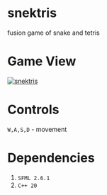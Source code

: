 # snektris
fusion game of snake and tetris

# Game View
<a href="https://ibb.co/GnNjfV8"><img src="https://i.ibb.co/2WHB0jC/snektris.jpg" alt="snektris" border="0"></a>

# Controls
```W,A,S,D``` - movement

# Dependencies
1) ```SFML 2.6.1```
2) ```C++ 20```
